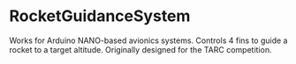 # RocketGuidanceSystem
Works for Arduino NANO-based avionics systems. Controls 4 fins to guide a rocket to a target altitude. Originally designed for the TARC competition.
